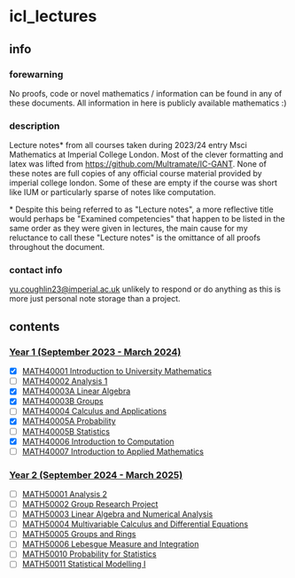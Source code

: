 # icl_lectures
## info
### forewarning
No proofs, code or novel mathematics / information can be found in any of these documents. All information in here is publicly available mathematics :)
### description
Lecture notes* from all courses taken during 2023/24 entry Msci Mathematics at Imperial College London. Most of the clever formatting and latex was lifted from https://github.com/Multramate/IC-GANT. None of these notes are full copies of any official course material provided by imperial college london. Some of these are empty if the course was short like IUM or particularly sparse of notes like computation.

\* Despite this being referred to as "Lecture notes", a more reflective title would perhaps be "Examined competencies" that happen to be listed in the same order as they were given in lectures, the main cause for my reluctance to call these "Lecture notes" is the omittance of all proofs throughout the document.
### contact info
yu.coughlin23@imperial.ac.uk unlikely to respond or do anything as this is more just personal note storage than a project.

## contents
### [Year 1 (September 2023 - March 2024)](https://www.imperial.ac.uk/media/imperial-college/faculty-of-natural-sciences/department-of-mathematics/public/study/Mathematics-Undergraduate-Programme-Handbook-2022-23.pdf)
- [x] [MATH40001 Introduction to University Mathematics](https://github.com/Yusername05/icl_lectures/tree/main/MATH40001%20Introduction%20to%20University%20Mathematics)  
- [ ] [MATH40002 Analysis 1](https://github.com/Yusername05/icl_lectures/tree/main/MATH40002%20Analysis%201)  
- [x] [MATH40003A Linear Algebra](https://github.com/Yusername05/icl_lectures/tree/main/MATH40003%20Linear%20Algebra%20and%20Groups)  
- [x] [MATH40003B Groups](https://github.com/Yusername05/icl_lectures/tree/main/MATH40003%20Linear%20Algebra%20and%20Groups)
- [ ] [MATH40004 Calculus and Applications](https://github.com/Yusername05/icl_lectures/tree/main/MATH40004%20Calculus%20and%20Applications)  
- [x] [MATH40005A Probability](https://github.com/Yusername05/icl_lectures/tree/main/MATH40005%20Probability%20and%20Statistics)
- [ ] [MATH40005B Statistics](https://github.com/Yusername05/icl_lectures/tree/main/MATH40005%20Probability%20and%20Statistics)  
- [x] [MATH40006 Introduction to Computation](https://github.com/Yusername05/icl_lectures/tree/main/MATH40006%20Introduction%20to%20Computation)  
- [ ] [MATH40007 Introduction to Applied Mathematics](https://github.com/Yusername05/icl_lectures/tree/main/MATH40007%20Introduction%20to%20Applied%20Mathematics)  
### [Year 2 (September 2024 - March 2025)](https://www.imperial.ac.uk/media/imperial-college/faculty-of-natural-sciences/department-of-mathematics/public/study/year2moduleguide2223v2.pdf)
- [ ] [MATH50001 Analysis 2]()  
- [ ] [MATH50002 Group Research Project]()  
- [ ] [MATH50003 Linear Algebra and Numerical Analysis]()  
- [ ] [MATH50004 Multivariable Calculus and Differential Equations]()  
- [ ] [MATH50005 Groups and Rings]()  
- [ ] [MATH50006 Lebesgue Measure and Integration]()  
- [ ] [MATH50010 Probability for Statistics]()  
- [ ] [MATH50011 Statistical Modelling I]()  
